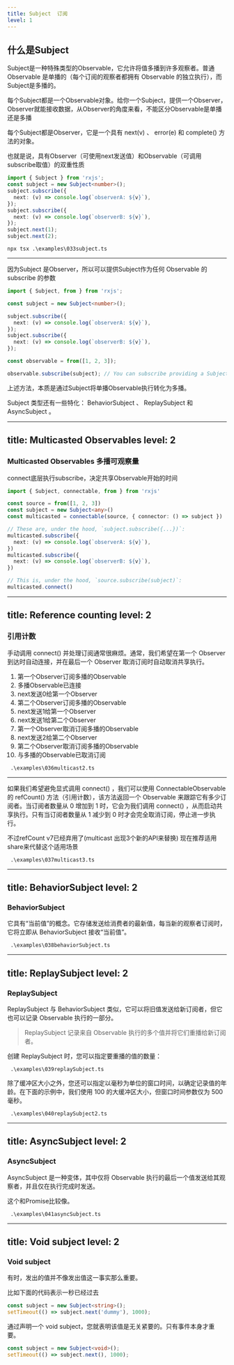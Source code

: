 ```yaml
---
title: Subject  订阅
level: 1
---
```


## 什么是Subject

Subject是一种特殊类型的Observable，它允许将值多播到许多观察者。普通 Observable 是单播的（每个订阅的观察者都拥有 Observable 的独立执行），而Subject是多播的。

每个Subject都是一个Observable对象。给你一个Subject，提供一个Observer，Observer就能接收数据，从Observer的角度来看，不能区分Observable是单播还是多播

每个Subject都是Observer，它是一个具有 next(v) 、 error(e) 和 complete() 方法的对象。

也就是说，具有Observer（可使用next发送值）和Observable（可调用subscribe取值）的双重性质

```ts twoslash
import { Subject } from 'rxjs';
const subject = new Subject<number>();
subject.subscribe({
  next: (v) => console.log(`observerA: ${v}`),
});
subject.subscribe({
  next: (v) => console.log(`observerB: ${v}`),
});
subject.next(1);
subject.next(2);
```

```shell
npx tsx .\examples\033subject.ts
```

---

因为Subject 是Observer，所以可以提供Subject作为任何 Observable 的 subscribe 的参数

```ts twoslash
import { Subject, from } from 'rxjs';

const subject = new Subject<number>();

subject.subscribe({
  next: (v) => console.log(`observerA: ${v}`),
});
subject.subscribe({
  next: (v) => console.log(`observerB: ${v}`),
});

const observable = from([1, 2, 3]);

observable.subscribe(subject); // You can subscribe providing a Subject

```

上述方法，本质是通过Subject将单播Observable执行转化为多播。

Subject 类型还有一些特化： BehaviorSubject 、 ReplaySubject 和 AsyncSubject 。

---
title: Multicasted Observables
level: 2
---

### Multicasted Observables 多播可观察量

connect底层执行subscribe，决定共享Observable开始的时间

```ts twoslash
import { Subject, connectable, from } from 'rxjs'

const source = from([1, 2, 3])
const subject = new Subject<any>()
const multicasted = connectable(source, { connector: () => subject })

// These are, under the hood, `subject.subscribe({...})`:
multicasted.subscribe({
  next: (v) => console.log(`observerA: ${v}`),
})
multicasted.subscribe({
  next: (v) => console.log(`observerB: ${v}`),
})

// This is, under the hood, `source.subscribe(subject)`:
multicasted.connect()

```

---
title: Reference counting
level: 2
---

### 引用计数

手动调用 connect() 并处理订阅通常很麻烦。通常，我们希望在第一个 Observer 到达时自动连接，并在最后一个 Observer 取消订阅时自动取消共享执行。

1. 第一个Observer订阅多播的Observable
2. 多播Observable已连接
3. next发送0给第一个Observer
4. 第二个Observer订阅多播的Observable
5. next发送1给第一个Observer
6. next发送1给第二个Observer
7. 第一个Observer取消订阅多播的Observable
8. next发送2给第二个Observer
9. 第二个Observer取消订阅多播的Observable
10. 与多播的Observable已取消订阅

```shell
 .\examples\036multicast2.ts
```

---

如果我们希望避免显式调用 connect() ，我们可以使用 ConnectableObservable 的 refCount() 方法（引用计数），该方法返回一个 Observable 来跟踪它有多少订阅者。当订阅者数量从 0 增加到 1 时，它会为我们调用 connect() ，从而启动共享执行。只有当订阅者数量从 1 减少到 0 时才会完全取消订阅，停止进一步执行。

不过refCount v7已经弃用了(multicast 出现3个新的API来替换)
现在推荐适用share来代替这个适用场景

```shell
 .\examples\037multicast3.ts
```

---
title: BehaviorSubject
level: 2
---

### BehaviorSubject

它具有“当前值”的概念。它存储发送给消费者的最新值，每当新的观察者订阅时，它将立即从 BehaviorSubject 接收“当前值”。

```shell
 .\examples\038behaviorSubject.ts
```

---
title: ReplaySubject
level: 2
---

### ReplaySubject
ReplaySubject 与 BehaviorSubject 类似，它可以将旧值发送给新订阅者，但它也可以记录 Observable 执行的一部分。

> ReplaySubject 记录来自 Observable 执行的多个值并将它们重播给新订阅者。

创建 ReplaySubject 时，您可以指定要重播的值的数量：

```shell
 .\examples\039replaySubject.ts
```

除了缓冲区大小之外，您还可以指定以毫秒为单位的窗口时间，以确定记录值的年龄。在下面的示例中，我们使用 100 的大缓冲区大小，但窗口时间参数仅为 500 毫秒。

```shell
 .\examples\040replaySubject2.ts
```

---
title: AsyncSubject
level: 2
---

### AsyncSubject

AsyncSubject 是一种变体，其中仅将 Observable 执行的最后一个值发送给其观察者，并且仅在执行完成时发送。

这个和Promise比较像。

```shell
 .\examples\041asyncSubject.ts
```

---
title: Void subject
level: 2
---
### Void subject

有时，发出的值并不像发出值这一事实那么重要。

比如下面的代码表示一秒已经过去

```ts
const subject = new Subject<string>();
setTimeout(() => subject.next('dummy'), 1000);
```

通过声明一个 void subject，您就表明该值是无关紧要的。只有事件本身才重要。

```ts
const subject = new Subject<void>();
setTimeout(() => subject.next(), 1000);
```
